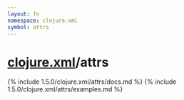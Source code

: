 ```yaml
---
layout: fn
namespace: clojure.xml
symbol: attrs
---
```


# [clojure.xml](../)/attrs

{% include 1.5.0/clojure.xml/attrs/docs.md %}
{% include 1.5.0/clojure.xml/attrs/examples.md %}

